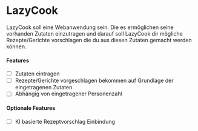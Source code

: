 # LazyCook
LazyCook soll eine Webanwendung sein. Die es ermöglichen seine vorhanden Zutaten einzutragen und darauf soll LazyCook dir mögliche Rezepte/Gerichte vorschlagen die du aus diesen Zutaten gemacht werden können.   
#### Features
- [ ] Zutaten eintragen 
- [ ] Rezepte/Gerichte vorgeschlagen bekommen auf Grundlage der eingetragenen Zutaten
- [ ] Abhängig von eingetragener Personenzahl
#### Optionale Features
- [ ] KI basierte Rezeptvorschlag Einbindung 
